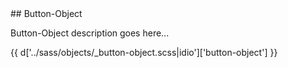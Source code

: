 <section class="copy">
## Button-Object
<p class="lead">Button-Object description goes here...</p>
{{ d['../sass/objects/_button-object.scss|idio']['button-object'] }}

</section>

